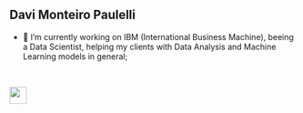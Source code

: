 ## <b> Davi Monteiro Paulelli </b>

- 🔭 I’m currently working on IBM (International Business Machine), beeing a Data Scientist, helping my clients with Data Analysis and Machine Learning models in general;


<br>
<p>
<a href="https://www.linkedin.com/in/davi-monteiro-paulelli-8813431b0/"><img src="https://s18955.pcdn.co/wp-content/uploads/2017/05/LinkedIn.png" height="30" width="30"></a>
</p>

